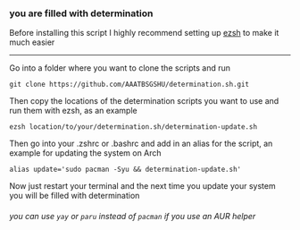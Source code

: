 ### you are filled with determination

Before installing this script I highly recommend setting up [ezsh](https://github.com/AAATBSGSHU/ezsh) to make it much easier
-- -
Go into a folder where you want to clone the scripts and run
```
git clone https://github.com/AAATBSGSHU/determination.sh.git
```
Then copy the locations of the determination scripts you want to use and run them with ezsh, as an example
```
ezsh location/to/your/determination.sh/determination-update.sh
```
Then go into your .zshrc or .bashrc and add in an alias for the script, an example for updating the system on Arch
```
alias update='sudo pacman -Syu && determination-update.sh'

```
Now just restart your terminal and the next time you update your system you will be filled with determination
###### you can use ```yay``` or ```paru``` instead of ```pacman``` if you use an AUR helper

